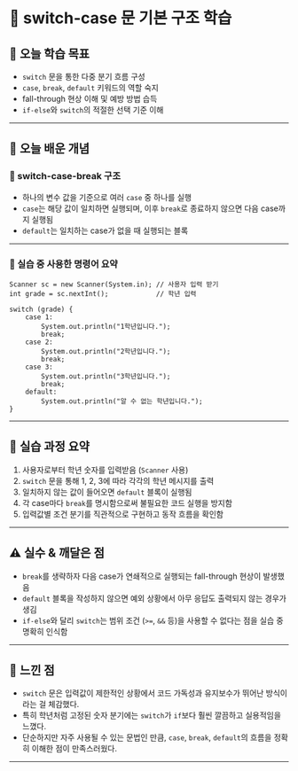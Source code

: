 # 📘 switch-case 문 기본 구조 학습

## 🎯 오늘 학습 목표
- `switch` 문을 통한 다중 분기 흐름 구성
- `case`, `break`, `default` 키워드의 역할 숙지
- fall-through 현상 이해 및 예방 방법 습득
- `if-else`와 `switch`의 적절한 선택 기준 이해

---

## 🧠 오늘 배운 개념

### 🔹 switch-case-break 구조
- 하나의 변수 값을 기준으로 여러 `case` 중 하나를 실행
- `case`는 해당 값이 일치하면 실행되며, 이후 `break`로 종료하지 않으면 다음 case까지 실행됨
- `default`는 일치하는 case가 없을 때 실행되는 블록

---

### 🔹 실습 중 사용한 명령어 요약

```
Scanner sc = new Scanner(System.in); // 사용자 입력 받기
int grade = sc.nextInt();            // 학년 입력

switch (grade) {
    case 1:
        System.out.println("1학년입니다.");
        break;
    case 2:
        System.out.println("2학년입니다.");
        break;
    case 3:
        System.out.println("3학년입니다.");
        break;
    default:
        System.out.println("알 수 없는 학년입니다.");
}
```

---

## 🧪 실습 과정 요약
1. 사용자로부터 학년 숫자를 입력받음 (`Scanner` 사용)
2. `switch` 문을 통해 1, 2, 3에 따라 각각의 학년 메시지를 출력
3. 일치하지 않는 값이 들어오면 `default` 블록이 실행됨
4. 각 case마다 `break`를 명시함으로써 불필요한 코드 실행을 방지함
5. 입력값별 조건 분기를 직관적으로 구현하고 동작 흐름을 확인함

---

## ⚠️ 실수 & 깨달은 점
- `break`를 생략하자 다음 case가 연쇄적으로 실행되는 fall-through 현상이 발생했음
- `default` 블록을 작성하지 않으면 예외 상황에서 아무 응답도 출력되지 않는 경우가 생김
- `if-else`와 달리 `switch`는 범위 조건 (`>=`, `&&` 등)을 사용할 수 없다는 점을 실습 중 명확히 인식함

---

## 💭 느낀 점
- `switch` 문은 입력값이 제한적인 상황에서 코드 가독성과 유지보수가 뛰어난 방식이라는 걸 체감했다.
- 특히 학년처럼 고정된 숫자 분기에는 `switch`가 `if`보다 훨씬 깔끔하고 실용적임을 느꼈다.
- 단순하지만 자주 사용될 수 있는 문법인 만큼, `case`, `break`, `default`의 흐름을 정확히 이해한 점이 만족스러웠다.

---
